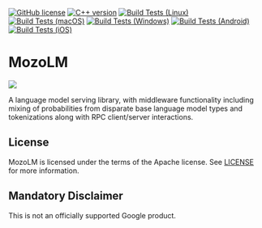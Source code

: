 [![GitHub license](https://img.shields.io/badge/license-Apache2-blue.svg)](https://github.com/google-research/mozolm/blob/main/LICENSE)
[![C++ version](https://img.shields.io/badge/C++17-blue.svg?style=flat&logo=c%2B%2B)](https://en.cppreference.com/w/cpp/17)
[![Build Tests (Linux)](https://github.com/google-research/mozolm/workflows/linux/badge.svg)](https://github.com/google-research/mozolm/actions?query=workflow%3A%22linux%22)
[![Build Tests (macOS)](https://github.com/google-research/mozolm/workflows/macos/badge.svg)](https://github.com/google-research/mozolm/actions?query=workflow%3A%22macos%22)
[![Build Tests (Windows)](https://github.com/google-research/mozolm/workflows/windows/badge.svg)](https://github.com/google-research/mozolm/actions?query=workflow%3A%22windows%22)
[![Build Tests (Android)](https://github.com/google-research/mozolm/workflows/android/badge.svg)](https://github.com/google-research/mozolm/actions?query=workflow%3A%22android%22)
[![Build Tests (iOS)](https://github.com/google-research/mozolm/workflows/ios/badge.svg)](https://github.com/google-research/mozolm/actions?query=workflow%3A%22ios%22)

# MozoLM

[<img src="https://img.shields.io/badge/slack-@openaac-yellow.svg?logo=slack">](https://openaac.slack.com/)

A language model serving library, with middleware functionality including mixing
of probabilities from disparate base language model types and tokenizations
along with RPC client/server interactions.

## License

MozoLM is licensed under the terms of the Apache license. See [LICENSE](LICENSE)
for more information.

## Mandatory Disclaimer

This is not an officially supported Google product.
